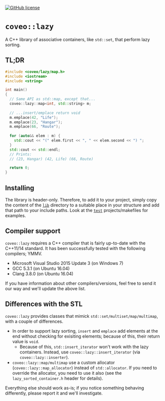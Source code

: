 [![GitHub license](https://img.shields.io/badge/license-Apache%202-blue.svg)](https://raw.githubusercontent.com/coveo/lazy/master/LICENSE)
# `coveo::lazy`
A C++ library of associative containers, like `std::set`, that perform lazy sorting.

## TL;DR
```c++
#include <coveo/lazy/map.h>
#include <iostream>
#include <string>

int main()
{
  // Same API as std::map, except that...
  coveo::lazy::map<int, std::string> m;
  
  // ...insert/emplace return void
  m.emplace(42, "Life");
  m.emplace(23, "Hangar");
  m.emplace(66, "Route");
  
  for (auto&& elem : m) {
    std::cout << "(" elem.first << ", " << elem.second << ") ";
  }
  std::cout << std::endl;
  // Prints:
  // (23, Hangar) (42, Life) (66, Route)

  return 0;
}
```

## Installing
The library is header-only. Therefore, to add it to your project, simply copy the content of the [`lib`](https://github.com/coveo/lazy/tree/master/lib) directory to a suitable place in your structure and add that path to your include paths. Look at the [`test`](https://github.com/coveo/lazy/tree/master/build) projects/makefiles for examples.

## Compiler support
`coveo::lazy` requires a C++ compiler that is fairly up-to-date with the C++11/14 standard. It has been successfully tested with the following compilers; YMMV.

* Microsoft Visual Studio 2015 Update 3 (on Windows 7)
* GCC 5.3.1 (on Ubuntu 16.04)
* Clang 3.8.0 (on Ubuntu 16.04)

If you have information about other compilers/versions, feel free to send it our way and we'll update the above list.

## Differences with the STL
`coveo::lazy` provides classes that mimick `std::set/multiset/map/multimap`, with a couple of differences.

* In order to support lazy sorting, `insert` and `emplace` add elements at the end without checking for exisiting elements; because of this, their return value is `void`.
  * Because of this, `std::insert_iterator` won't work with the lazy containers. Instead, use `coveo::lazy::insert_iterator` (via `coveo::lazy::inserter`).
* `coveo::lazy::map/multimap` use a custom allocator (`coveo::lazy::map_allocator`) instead of `std::allocator`. If you need to override the allocator, you need to use it also (see the `lazy_sorted_container.h` header for details).

Everything else should work as-is; if you notice something behaving differently, please report it and we'll investigate.
